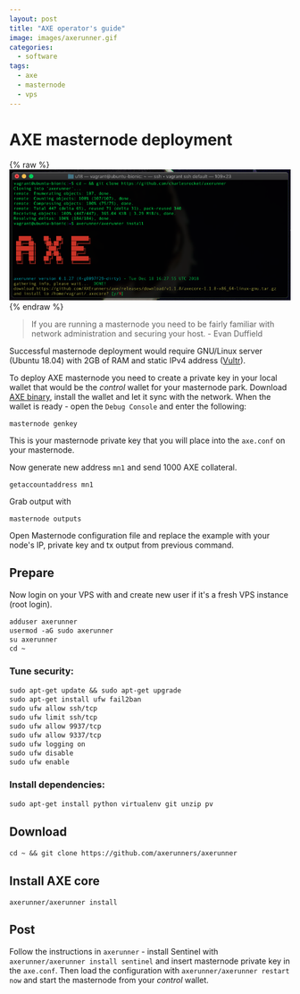 ```yaml
---
layout: post
title: "AXE operator's guide"
image: images/axerunner.gif
categories:
  - software
tags:
  - axe
  - masternode
  - vps
---
```

# AXE masternode deployment

{% raw %}<img src="/images/axerunner-v0127.png" alt="axerunner-screenshot">{% endraw %}

> If you are running a masternode you need to be fairly familiar with network administration and securing your host. - Evan Duffield

Successful masternode deployment would require GNU/Linux server (Ubuntu 18.04) with 2GB of RAM and static IPv4 address ([Vultr](https://www.vultr.com/?ref=7231821)).  

To deploy AXE masternode you need to create a private key in your local wallet that would be the *control* wallet for your masternode park. Download [AXE binary](https://github.com/AXErunners/axe/releases/latest), install the wallet and let it sync with the network. When the wallet is ready - open the `Debug Console` and enter the following:

```
masternode genkey
```

This is your masternode private key that you will place into the `axe.conf` on your masternode.

Now generate new address `mn1` and send 1000 AXE collateral.

```
getaccountaddress mn1
```

Grab output with

```
masternode outputs
```

Open Masternode configuration file and replace the example with your node's IP, private key and tx output from previous command.

## Prepare
Now login on your VPS with and create new user if it's a fresh VPS instance (root login).

```
adduser axerunner
usermod -aG sudo axerunner
su axerunner
cd ~
```

### Tune security:

```
sudo apt-get update && sudo apt-get upgrade
sudo apt-get install ufw fail2ban
sudo ufw allow ssh/tcp
sudo ufw limit ssh/tcp
sudo ufw allow 9937/tcp
sudo ufw allow 9337/tcp
sudo ufw logging on
sudo ufw disable
sudo ufw enable
```

### Install dependencies:

```
sudo apt-get install python virtualenv git unzip pv
```

## Download
```
cd ~ && git clone https://github.com/axerunners/axerunner
```

## Install AXE core
```
axerunner/axerunner install
```

## Post
Follow the instructions in `axerunner` - install Sentinel with `axerunner/axerunner install sentinel` and insert masternode private key in the `axe.conf`. Then load the configuration with `axerunner/axerunner restart now` and start the masternode from your *control* wallet.

